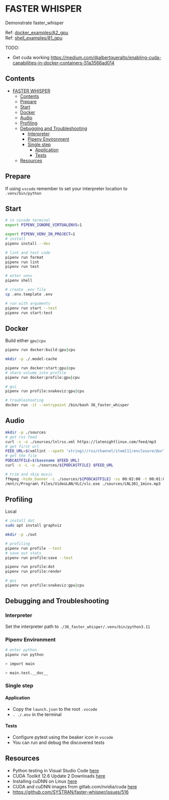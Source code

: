# FASTER WHISPER

Demonstrate faster_whisper

Ref: [docker_examples/A2_gpu](https://github.com/chrisguest75/shell_examples/tree/master/A2_gpu)  
Ref: [shell_examples/81_gpu](https://github.com/chrisguest75/shell_examples/tree/master/81_gpu)  

TODO:

* Get cuda working https://medium.com/@albertqueralto/enabling-cuda-capabilities-in-docker-containers-51a3566ad014

## Contents

- [FASTER WHISPER](#faster-whisper)
  - [Contents](#contents)
  - [Prepare](#prepare)
  - [Start](#start)
  - [Docker](#docker)
  - [Audio](#audio)
  - [Profiling](#profiling)
  - [Debugging and Troubleshooting](#debugging-and-troubleshooting)
    - [Interpreter](#interpreter)
    - [Pipenv Environment](#pipenv-environment)
    - [Single step](#single-step)
      - [Application](#application)
      - [Tests](#tests)
  - [Resources](#resources)

## Prepare

If using `vscode` remember to set your interpreter location to `.venv/bin/python`

## Start

```sh
# in vscode terminal
export PIPENV_IGNORE_VIRTUALENVS=1

export PIPENV_VENV_IN_PROJECT=1
# install
pipenv install --dev

# lint and test code
pipenv run format
pipenv run lint
pipenv run test

# enter venv
pipenv shell

# create .env file
cp .env.template .env

# run with arguments
pipenv run start --test
pipenv run start:test
```

## Docker

Build either `gpu|cpu`  

```sh
pipenv run docker:build:gpu|cpu      

mkdir -p ./.model-cache

pipenv run docker:start:gpu|cpu     
# share volume into profile  
pipenv run docker:profile:gpu|cpu     

# gui
pipenv run profile:snakeviz:gpu|cpu     

# troubleshooting    
docker run -it --entrypoint /bin/bash 36_faster_whisper
```

## Audio

```sh
mkdir -p ./sources
# get rss feed
curl -s -o ./sources/lnlrss.xml https://latenightlinux.com/feed/mp3
# get first url
FEED_URL=$(xmllint --xpath 'string(//rss/channel/item[1]/enclosure/@url)' --format --pretty 2 ./sources/lnlrss.xml)
# get the file
PODCASTFILE=$(basename $FEED_URL)
curl -s -L -o ./sources/${PODCASTFILE} $FEED_URL

# trim and skip music
ffmpeg -hide_banner -i ./sources/${PODCASTFILE} -ss 00:02:00 -t 00:01:00 ./sources/LNL301_1mins.mp3
/mnt/c/Program\ Files/VideoLAN/VLC/vlc.exe ./sources/LNL301_1mins.mp3 
```

## Profiling

Local  

```sh
# install dot
sudo apt install graphviz
```

```sh
mkdir -p ./out

# profiling 
pipenv run profile --test
# save out stats
pipenv run profile:save --test

pipenv run profile:dot
pipenv run profile:render

# gui
pipenv run profile:snakeviz:gpu|cpu
```

## Debugging and Troubleshooting

### Interpreter

Set the interpreter path to `./36_faster_whisper/.venv/bin/python3.11`

### Pipenv Environment

```sh
# enter python
pipenv run python

> import main

> main.test.__doc__
```

### Single step

#### Application

- Copy the `launch.json` to the root `.vscode`
- `. ./.env` in the terminal

#### Tests

- Configure pytest using the beaker icon in `vscode`
- You can run and debug the discovered tests

## Resources

- Python testing in Visual Studio Code [here](https://code.visualstudio.com/docs/python/testing#_example-test-walkthroughs)
- CUDA Toolkit 12.6 Update 2 Downloads [here](https://developer.nvidia.com/cuda-downloads)
- Installing cuDNN on Linux [here](https://docs.nvidia.com/deeplearning/cudnn/latest/installation/linux.html)
- CUDA and cuDNN images from gitlab.com/nvidia/cuda [here](https://hub.docker.com/r/nvidia/cuda/)
- https://github.com/SYSTRAN/faster-whisper/issues/516
